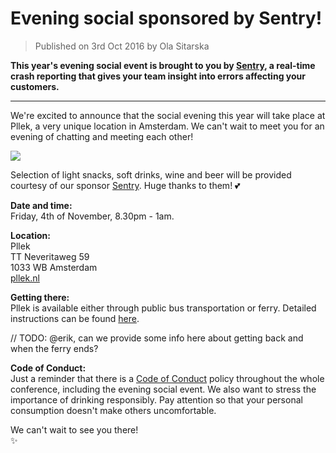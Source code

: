 # Evening social sponsored by Sentry!

> Published on 3rd Oct 2016 by Ola Sitarska

**This year's evening social event is brought to you by [Sentry](https://sentry.io/), a real-time crash
reporting that gives your team insight into errors affecting your customers.**

---

We're excited to announce that the social evening this year will take place
at Pllek, a very unique location in Amsterdam. We can't wait to meet you for an 
evening of chatting and meeting each other!

![](http://www.horecasupport.nl/admin_assets/hotspots/hotspots_slides/237-1-slide.jpg)

Selection of light snacks, soft drinks, wine and beer will be provided courtesy
of our sponsor [Sentry](https://sentry.io/). Huge thanks to them! 💕

**Date and time:**  
Friday, 4th of November, 8.30pm - 1am. 

**Location:**  
Pllek  
TT Neveritaweg 59  
1033 WB Amsterdam  
[pllek.nl](http://www.pllek.nl/contact.html)

**Getting there:**  
Pllek is available either through public bus transportation or ferry. Detailed
instructions can be found [here](https://goo.gl/maps/isuzG61hLJy).

// TODO: @erik, can we provide some info here about getting back and when the 
ferry ends?

**Code of Conduct:**  
Just a reminder that there is a [Code of Conduct](/coc/) policy throughout the whole conference,
including the evening social event. We also want to stress the importance of drinking responsibly.
Pay attention so that your personal consumption doesn't make others uncomfortable.

We can't wait to see you there!  
✨
